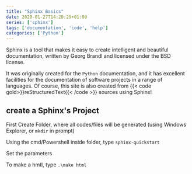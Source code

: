 ```yaml
---
title: "Sphinx Basics"
date: 2020-01-27T14:20:29+01:00
series: ['sphinx']
tags: ['documentation', 'code', 'help']
categories: ['Python']
---
```


Sphinx is a tool that makes it easy to create intelligent and beautiful documentation, written by Georg Brandl and licensed under the BSD license.

It was originally created for the `Python` documentation, and it has excellent facilities for the documentation of software projects in a range of languages. Of course, this site is also created from {{< code gold>}}reStructuredText{{< /code >}} sources using Sphinx!

## create a Sphinx's Project

First Create Folder, where all codes/files will be generated (using Windows Explorer, or `mkdir` in prompt)

Using the cmd/Powershell inside folder, type `sphinx-quickstart`

Set the parameters

To make a hmtl, type `.\make html`

